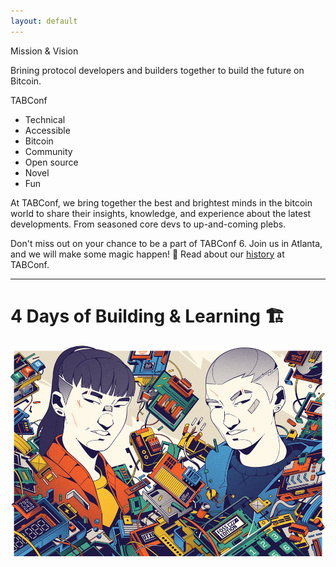 ```yaml
---
layout: default
---
```


Mission & Vision

Brining protocol developers and builders together to build the future on Bitcoin. 

TABConf 
- Technical
- Accessible 
- Bitcoin
- Community
- Open source
- Novel
- Fun

At TABConf, we bring together the best and brightest minds in the bitcoin world to share their insights, knowledge, and experience about the latest developments. From seasoned core devs to up-and-coming plebs.

Don't miss out on your chance to be a part of TABConf 6. Join us in Atlanta, and we will make some magic happen! 🤘
Read about our [history](./history.md) at TABConf. 

*** 

# 4 Days of Building & Learning 🏗️

<a><img src="assets/img/nogood/stickers/NG_TABConf_FullColor_OffWhite.png"></a>
